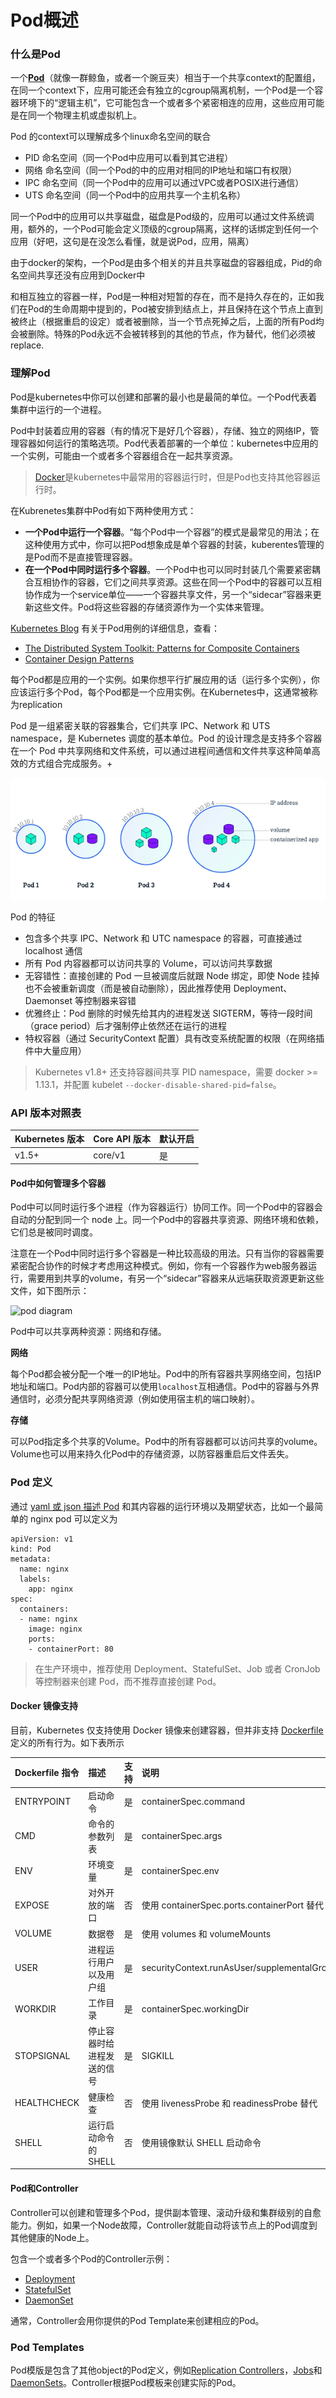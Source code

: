 # Pod概述

### **什么是Pod**

一个[**Pod**](https://www.kubernetes.org.cn/tags/pod)（就像一群鲸鱼，或者一个豌豆夹）相当于一个共享context的配置组，在同一个context下，应用可能还会有独立的cgroup隔离机制，一个Pod是一个容器环境下的“逻辑主机”，它可能包含一个或者多个紧密相连的应用，这些应用可能是在同一个物理主机或虚拟机上。

Pod 的context可以理解成多个linux命名空间的联合

* PID 命名空间（同一个Pod中应用可以看到其它进程）
* 网络 命名空间（同一个Pod的中的应用对相同的IP地址和端口有权限）
* IPC 命名空间（同一个Pod中的应用可以通过VPC或者POSIX进行通信）
* UTS 命名空间（同一个Pod中的应用共享一个主机名称）

同一个Pod中的应用可以共享磁盘，磁盘是Pod级的，应用可以通过文件系统调用，额外的，一个Pod可能会定义顶级的cgroup隔离，这样的话绑定到任何一个应用（好吧，这句是在没怎么看懂，就是说Pod，应用，隔离）

由于docker的架构，一个Pod是由多个相关的并且共享磁盘的容器组成，Pid的命名空间共享还没有应用到Docker中

和相互独立的容器一样，Pod是一种相对短暂的存在，而不是持久存在的，正如我们在Pod的生命周期中提到的，Pod被安排到结点上，并且保持在这个节点上直到被终止（根据重启的设定）或者被删除，当一个节点死掉之后，上面的所有Pod均会被删除。特殊的Pod永远不会被转移到的其他的节点，作为替代，他们必须被replace.

### 理解Pod <a id="&#x7406;&#x89E3;pod"></a>

Pod是kubernetes中你可以创建和部署的最小也是最简的单位。一个Pod代表着集群中运行的一个进程。

Pod中封装着应用的容器（有的情况下是好几个容器），存储、独立的网络IP，管理容器如何运行的策略选项。Pod代表着部署的一个单位：kubernetes中应用的一个实例，可能由一个或者多个容器组合在一起共享资源。

> [Docker](https://www.docker.com/)是kubernetes中最常用的容器运行时，但是Pod也支持其他容器运行时。

在Kubrenetes集群中Pod有如下两种使用方式：

* **一个Pod中运行一个容器**。“每个Pod中一个容器”的模式是最常见的用法；在这种使用方式中，你可以把Pod想象成是单个容器的封装，kuberentes管理的是Pod而不是直接管理容器。
* **在一个Pod中同时运行多个容器**。一个Pod中也可以同时封装几个需要紧密耦合互相协作的容器，它们之间共享资源。这些在同一个Pod中的容器可以互相协作成为一个service单位——一个容器共享文件，另一个“sidecar”容器来更新这些文件。Pod将这些容器的存储资源作为一个实体来管理。

[Kubernetes Blog](http://blog.kubernetes.io/) 有关于Pod用例的详细信息，查看：

* [The Distributed System Toolkit: Patterns for Composite Containers](http://blog.kubernetes.io/2015/06/the-distributed-system-toolkit-patterns.html)
* [Container Design Patterns](http://blog.kubernetes.io/2016/06/container-design-patterns.html)

每个Pod都是应用的一个实例。如果你想平行扩展应用的话（运行多个实例），你应该运行多个Pod，每个Pod都是一个应用实例。在Kubernetes中，这通常被称为replication



Pod 是一组紧密关联的容器集合，它们共享 IPC、Network 和 UTS namespace，是 Kubernetes 调度的基本单位。Pod 的设计理念是支持多个容器在一个 Pod 中共享网络和文件系统，可以通过进程间通信和文件共享这种简单高效的方式组合完成服务。+

![](../../../.gitbook/assets/image%20%2884%29.png)

Pod 的特征

* 包含多个共享 IPC、Network 和 UTC namespace 的容器，可直接通过 localhost 通信
* 所有 Pod 内容器都可以访问共享的 Volume，可以访问共享数据
* 无容错性：直接创建的 Pod 一旦被调度后就跟 Node 绑定，即使 Node 挂掉也不会被重新调度（而是被自动删除），因此推荐使用 Deployment、Daemonset 等控制器来容错
* 优雅终止：Pod 删除的时候先给其内的进程发送 SIGTERM，等待一段时间（grace period）后才强制停止依然还在运行的进程
* 特权容器（通过 SecurityContext 配置）具有改变系统配置的权限（在网络插件中大量应用）

> Kubernetes v1.8+ 还支持容器间共享 PID namespace，需要 docker &gt;= 1.13.1，并配置 kubelet `--docker-disable-shared-pid=false`。

### API 版本对照表 <a id="api-&#x7248;&#x672C;&#x5BF9;&#x7167;&#x8868;"></a>

| Kubernetes 版本 | Core API 版本 | 默认开启 |
| :--- | :--- | :--- |
| v1.5+ | core/v1 | 是 |

#### Pod中如何管理多个容器 <a id="pod&#x4E2D;&#x5982;&#x4F55;&#x7BA1;&#x7406;&#x591A;&#x4E2A;&#x5BB9;&#x5668;"></a>

Pod中可以同时运行多个进程（作为容器运行）协同工作。同一个Pod中的容器会自动的分配到同一个 node 上。同一个Pod中的容器共享资源、网络环境和依赖，它们总是被同时调度。

注意在一个Pod中同时运行多个容器是一种比较高级的用法。只有当你的容器需要紧密配合协作的时候才考虑用这种模式。例如，你有一个容器作为web服务器运行，需要用到共享的volume，有另一个“sidecar”容器来从远端获取资源更新这些文件，如下图所示：

![pod diagram](https://jimmysong.io/kubernetes-handbook/images/pod-overview.png)

Pod中可以共享两种资源：网络和存储。

**网络**

每个Pod都会被分配一个唯一的IP地址。Pod中的所有容器共享网络空间，包括IP地址和端口。Pod内部的容器可以使用`localhost`互相通信。Pod中的容器与外界通信时，必须分配共享网络资源（例如使用宿主机的端口映射）。

**存储**

可以Pod指定多个共享的Volume。Pod中的所有容器都可以访问共享的volume。Volume也可以用来持久化Pod中的存储资源，以防容器重启后文件丢失。

### Pod 定义 <a id="pod-&#x5B9A;&#x4E49;"></a>

通过 [yaml 或 json 描述 Pod](https://kubernetes.io/docs/reference/generated/kubernetes-api/v1.9/#pod-v1-core) 和其内容器的运行环境以及期望状态，比如一个最简单的 nginx pod 可以定义为

```text
apiVersion: v1
kind: Pod
metadata:
  name: nginx
  labels:
    app: nginx
spec:
  containers:
  - name: nginx
    image: nginx
    ports:
    - containerPort: 80
```

> 在生产环境中，推荐使用 Deployment、StatefulSet、Job 或者 CronJob 等控制器来创建 Pod，而不推荐直接创建 Pod。

#### Docker 镜像支持 <a id="docker-&#x955C;&#x50CF;&#x652F;&#x6301;"></a>

目前，Kubernetes 仅支持使用 Docker 镜像来创建容器，但并非支持 [Dockerfile](https://docs.docker.com/engine/reference/builder/) 定义的所有行为。如下表所示

| Dockerfile 指令 | 描述 | 支持 | 说明 |
| :--- | :--- | :--- | :--- |
| ENTRYPOINT | 启动命令 | 是 | containerSpec.command |
| CMD | 命令的参数列表 | 是 | containerSpec.args |
| ENV | 环境变量 | 是 | containerSpec.env |
| EXPOSE | 对外开放的端口 | 否 | 使用 containerSpec.ports.containerPort 替代 |
| VOLUME | 数据卷 | 是 | 使用 volumes 和 volumeMounts |
| USER | 进程运行用户以及用户组 | 是 | securityContext.runAsUser/supplementalGroups |
| WORKDIR | 工作目录 | 是 | containerSpec.workingDir |
| STOPSIGNAL | 停止容器时给进程发送的信号 | 是 | SIGKILL |
| HEALTHCHECK | 健康检查 | 否 | 使用 livenessProbe 和 readinessProbe 替代 |
| SHELL | 运行启动命令的 SHELL | 否 | 使用镜像默认 SHELL 启动命令 |

#### Pod和Controller <a id="pod&#x548C;controller"></a>

Controller可以创建和管理多个Pod，提供副本管理、滚动升级和集群级别的自愈能力。例如，如果一个Node故障，Controller就能自动将该节点上的Pod调度到其他健康的Node上。

包含一个或者多个Pod的Controller示例：

* [Deployment](https://jimmysong.io/kubernetes-handbook/concepts/deployment.html)
* [StatefulSet](https://jimmysong.io/kubernetes-handbook/concepts/statefulset.html)
* [DaemonSet](https://jimmysong.io/kubernetes-handbook/concepts/daemonset.html)

通常，Controller会用你提供的Pod Template来创建相应的Pod。

### Pod Templates <a id="pod-templates"></a>

Pod模版是包含了其他object的Pod定义，例如[Replication Controllers](https://jimmysong.io/kubernetes-handbook/concepts/replicaset.html)，[Jobs](https://jimmysong.io/kubernetes-handbook/concepts/job.html)和 [DaemonSets](https://jimmysong.io/kubernetes-handbook/concepts/daemonset.html)。Controller根据Pod模板来创建实际的Pod。





